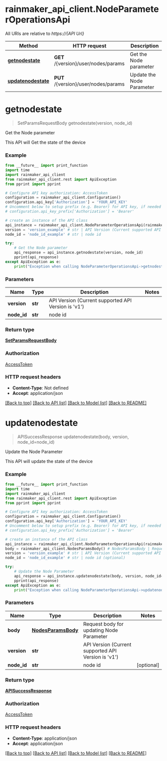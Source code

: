 # rainmaker_api_client.NodeParameterOperationsApi

All URIs are relative to *https://{API Url}*

Method | HTTP request | Description
------------- | ------------- | -------------
[**getnodestate**](NodeParameterOperationsApi.md#getnodestate) | **GET** /{version}/user/nodes/params | Get the Node parameter
[**updatenodestate**](NodeParameterOperationsApi.md#updatenodestate) | **PUT** /{version}/user/nodes/params | Update the Node Parameter

# **getnodestate**
> SetParamsRequestBody getnodestate(version, node_id)

Get the Node parameter

This API will Get the state of the device

### Example
```python
from __future__ import print_function
import time
import rainmaker_api_client
from rainmaker_api_client.rest import ApiException
from pprint import pprint

# Configure API key authorization: AccessToken
configuration = rainmaker_api_client.Configuration()
configuration.api_key['Authorization'] = 'YOUR_API_KEY'
# Uncomment below to setup prefix (e.g. Bearer) for API key, if needed
# configuration.api_key_prefix['Authorization'] = 'Bearer'

# create an instance of the API class
api_instance = rainmaker_api_client.NodeParameterOperationsApi(rainmaker_api_client.ApiClient(configuration))
version = 'version_example' # str | API Version (Current supported API Version is 'v1')
node_id = 'node_id_example' # str | node id

try:
    # Get the Node parameter
    api_response = api_instance.getnodestate(version, node_id)
    pprint(api_response)
except ApiException as e:
    print("Exception when calling NodeParameterOperationsApi->getnodestate: %s\n" % e)
```

### Parameters

Name | Type | Description  | Notes
------------- | ------------- | ------------- | -------------
 **version** | **str**| API Version (Current supported API Version is &#x27;v1&#x27;) | 
 **node_id** | **str**| node id | 

### Return type

[**SetParamsRequestBody**](SetParamsRequestBody.md)

### Authorization

[AccessToken](../README.md#AccessToken)

### HTTP request headers

 - **Content-Type**: Not defined
 - **Accept**: application/json

[[Back to top]](#) [[Back to API list]](../README.md#documentation-for-api-endpoints) [[Back to Model list]](../README.md#documentation-for-models) [[Back to README]](../README.md)

# **updatenodestate**
> APISuccessResponse updatenodestate(body, version, node_id=node_id)

Update the Node Parameter

This API will update the state of the device

### Example
```python
from __future__ import print_function
import time
import rainmaker_api_client
from rainmaker_api_client.rest import ApiException
from pprint import pprint

# Configure API key authorization: AccessToken
configuration = rainmaker_api_client.Configuration()
configuration.api_key['Authorization'] = 'YOUR_API_KEY'
# Uncomment below to setup prefix (e.g. Bearer) for API key, if needed
# configuration.api_key_prefix['Authorization'] = 'Bearer'

# create an instance of the API class
api_instance = rainmaker_api_client.NodeParameterOperationsApi(rainmaker_api_client.ApiClient(configuration))
body = rainmaker_api_client.NodesParamsBody() # NodesParamsBody | Request body for updating Node Parameter
version = 'version_example' # str | API Version (Current supported API Version is 'v1')
node_id = 'node_id_example' # str | node id (optional)

try:
    # Update the Node Parameter
    api_response = api_instance.updatenodestate(body, version, node_id=node_id)
    pprint(api_response)
except ApiException as e:
    print("Exception when calling NodeParameterOperationsApi->updatenodestate: %s\n" % e)
```

### Parameters

Name | Type | Description  | Notes
------------- | ------------- | ------------- | -------------
 **body** | [**NodesParamsBody**](NodesParamsBody.md)| Request body for updating Node Parameter | 
 **version** | **str**| API Version (Current supported API Version is &#x27;v1&#x27;) | 
 **node_id** | **str**| node id | [optional] 

### Return type

[**APISuccessResponse**](APISuccessResponse.md)

### Authorization

[AccessToken](../README.md#AccessToken)

### HTTP request headers

 - **Content-Type**: application/json
 - **Accept**: application/json

[[Back to top]](#) [[Back to API list]](../README.md#documentation-for-api-endpoints) [[Back to Model list]](../README.md#documentation-for-models) [[Back to README]](../README.md)

